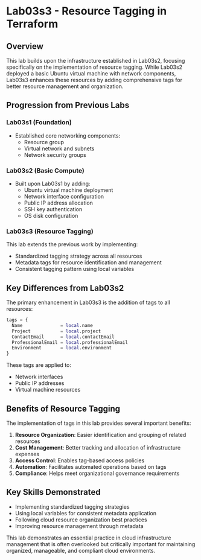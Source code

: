 # Lab03s3 - Resource Tagging in Terraform

## Overview
This lab builds upon the infrastructure established in Lab03s2, focusing specifically on the implementation of resource tagging. While Lab03s2 deployed a basic Ubuntu virtual machine with network components, Lab03s3 enhances these resources by adding comprehensive tags for better resource management and organization.

## Progression from Previous Labs

### Lab03s1 (Foundation)
- Established core networking components:
  - Resource group
  - Virtual network and subnets
  - Network security groups

### Lab03s2 (Basic Compute)
- Built upon Lab03s1 by adding:
  - Ubuntu virtual machine deployment
  - Network interface configuration
  - Public IP address allocation
  - SSH key authentication
  - OS disk configuration

### Lab03s3 (Resource Tagging)
This lab extends the previous work by implementing:
- Standardized tagging strategy across all resources
- Metadata tags for resource identification and management
- Consistent tagging pattern using local variables

## Key Differences from Lab03s2

The primary enhancement in Lab03s3 is the addition of tags to all resources:

```terraform
tags = {
  Name              = local.name
  Project           = local.project
  ContactEmail      = local.contactEmail
  ProfessionalEmail = local.professionalEmail
  Environment       = local.environment
}
```

These tags are applied to:
- Network interfaces
- Public IP addresses
- Virtual machine resources

## Benefits of Resource Tagging

The implementation of tags in this lab provides several important benefits:

1. **Resource Organization**: Easier identification and grouping of related resources
2. **Cost Management**: Better tracking and allocation of infrastructure expenses
3. **Access Control**: Enables tag-based access policies
4. **Automation**: Facilitates automated operations based on tags
5. **Compliance**: Helps meet organizational governance requirements

## Key Skills Demonstrated
- Implementing standardized tagging strategies
- Using local variables for consistent metadata application
- Following cloud resource organization best practices
- Improving resource management through metadata

This lab demonstrates an essential practice in cloud infrastructure management that is often overlooked but critically important for maintaining organized, manageable, and compliant cloud environments.
